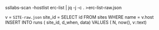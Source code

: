 ssllabs-scan -hostlist erc-list | jq -j -c . >erc-list-raw.json


v = `SITE-raw.json`
site_id = SELECT id FROM sites WHERE name = v.host
INSERT INTO runs ( site_id, d_when, data) VALUES ( N, now(), v::text)
